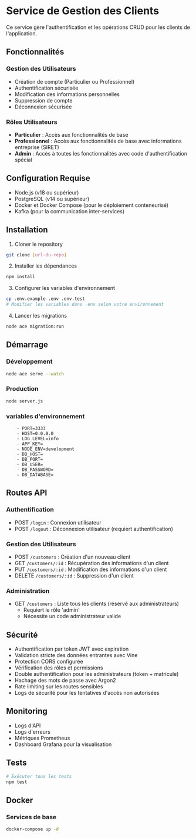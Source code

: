 # Service de Gestion des Clients

Ce service gère l'authentification et les opérations CRUD pour les clients de l'application.

## Fonctionnalités

### Gestion des Utilisateurs
- Création de compte (Particulier ou Professionnel)
- Authentification sécurisée
- Modification des informations personnelles
- Suppression de compte
- Déconnexion sécurisée

### Rôles Utilisateurs
- **Particulier** : Accès aux fonctionnalités de base
- **Professionnel** : Accès aux fonctionnalités de base avec informations entreprise (SIRET)
- **Admin** : Accès à toutes les fonctionnalités avec code d'authentification spécial

## Configuration Requise
- Node.js (v18 ou supérieur)
- PostgreSQL (v14 ou supérieur)
- Docker et Docker Compose (pour le déploiement conteneurisé)
- Kafka (pour la communication inter-services)

## Installation

1. Cloner le repository
```bash
git clone [url-du-repo]
```

2. Installer les dépendances
```bash
npm install
```

3. Configurer les variables d'environnement
```bash
cp .env.example .env .env.test
# Modifier les variables dans .env selon votre environnement
```

4. Lancer les migrations
```bash
node ace migration:run
```

## Démarrage

### Développement
```bash
node ace serve --watch
```

### Production
```bash
node server.js
```
### variables d'environnement
``` - TZ=UTC
    - PORT=3333
    - HOST=0.0.0.0
    - LOG_LEVEL=info
    - APP_KEY=
    - NODE_ENV=development
    - DB_HOST=
    - DB_PORT=
    - DB_USER=
    - DB_PASSWORD=
    - DB_DATABASE=
```

## Routes API

### Authentification
- POST `/login` : Connexion utilisateur
- POST `/logout` : Déconnexion utilisateur (requiert authentification)

### Gestion des Utilisateurs
- POST `/customers` : Création d'un nouveau client
- GET `/customers/:id` : Récupération des informations d'un client
- PUT `/customers/:id` : Modification des informations d'un client
- DELETE `/customers/:id` : Suppression d'un client

### Administration
- GET `/customers` : Liste tous les clients (réservé aux administrateurs)
  - Requiert le rôle 'admin'
  - Nécessite un code administrateur valide

## Sécurité
- Authentification par token JWT avec expiration
- Validation stricte des données entrantes avec Vine
- Protection CORS configurée
- Vérification des rôles et permissions
- Double authentification pour les administrateurs (token + matricule)
- Hachage des mots de passe avec Argon2
- Rate limiting sur les routes sensibles
- Logs de sécurité pour les tentatives d'accès non autorisées

## Monitoring
- Logs d'API
- Logs d'erreurs
- Métriques Prometheus
- Dashboard Grafana pour la visualisation

## Tests
```bash
# Exécuter tous les tests
npm test
```

## Docker
### Services de base
```bash
docker-compose up -d
```

